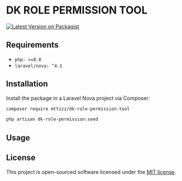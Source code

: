 # DK ROLE PERMISSION TOOL

[![Latest Version on Packagist](https://img.shields.io/packagist/v/mttzzz/dk-role-permission-tool.svg?style=flat-square)](https://packagist.org/packages/mttzzz/dk-role-permission-tool)

## Requirements

- `php: >=8.0`
- `laravel/nova: ^4.1`

## Installation

Install the package in a Laravel Nova project via Composer:

```bash
composer require mttzzz/dk-role-permission-tool
```

```bash
php artisan dk-role-permission:seed
```

## Usage


## License

This project is open-sourced software licensed under the [MIT license](LICENSE.md).
